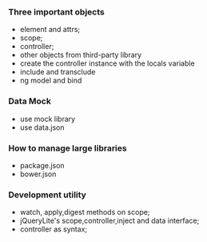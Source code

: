 ### Three important objects

- element and attrs;
- scope;
- controller;
- other objects from third-party library
- create the controller instance with the locals variable
- include and transclude
- ng model and bind


### Data Mock

- use mock library
- use data.json


### How to manage large libraries

- package.json
- bower.json

### Development utility 

- watch, apply,digest methods on scope;
- jQueryLite's scope,controller,inject and data interface;
- controller as syntax;
